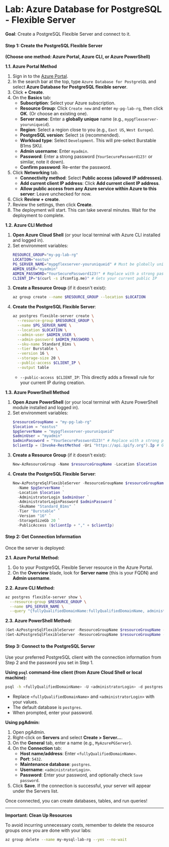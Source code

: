 # Lab: Azure Database for PostgreSQL - Flexible Server

**Goal**: Create a PostgreSQL Flexible Server and connect to it.

#### Step 1: Create the PostgreSQL Flexible Server

**(Choose one method: Azure Portal, Azure CLI, or Azure PowerShell)**

**1.1. Azure Portal Method**

1.  Sign in to the [Azure Portal](https://portal.azure.com/).
2.  In the search bar at the top, type `Azure Database for PostgreSQL` and select **Azure Database for PostgreSQL flexible server**.
3.  Click **+ Create**.
4.  On the **Basics** tab:
      * **Subscription**: Select your Azure subscription.
      * **Resource Group**: Click `Create new` and enter `my-pg-lab-rg`, then click **OK**. (Or choose an existing one).
      * **Server name**: Enter a **globally unique** name (e.g., `mypgflexserver-youruniqueid`).
      * **Region**: Select a region close to you (e.g., `East US`, `West Europe`).
      * **PostgreSQL version**: Select `16` (recommended).
      * **Workload type**: Select `Development`. This will pre-select Burstable B1ms SKU.
      * **Admin username**: Enter `myadmin`.
      * **Password**: Enter a strong password (`YourSecurePassword123!` or similar, note it down).
      * **Confirm password**: Re-enter the password.
5.  Click **Networking** tab.
      * **Connectivity method**: Select **Public access (allowed IP addresses)**.
      * **Add current client IP address**: Click **Add current client IP address**.
      * **Allow public access from any Azure service within Azure to this server**: Leave unchecked for now.
6.  Click **Review + create**.
7.  Review the settings, then click **Create**.
8.  The deployment will start. This can take several minutes. Wait for the deployment to complete.

**1.2. Azure CLI Method**

1.  **Open Azure Cloud Shell** (or your local terminal with Azure CLI installed and logged in).
2.  Set environment variables:
    ```bash
    RESOURCE_GROUP="my-pg-lab-rg"
    LOCATION="eastus"
    PG_SERVER_NAME="mypgflexserver-youruniqueid" # Must be globally unique
    ADMIN_USER="myadmin"
    ADMIN_PASSWORD="YourSecurePassword123!" # Replace with a strong password
    CLIENT_IP="$(curl -s ifconfig.me)" # Gets your current public IP
    ```
3.  **Create a Resource Group** (if it doesn't exist):
    ```bash
    az group create --name $RESOURCE_GROUP --location $LOCATION
    ```
4.  **Create the PostgreSQL Flexible Server**:
    ```bash
    az postgres flexible-server create \
      --resource-group $RESOURCE_GROUP \
      --name $PG_SERVER_NAME \
      --location $LOCATION \
      --admin-user $ADMIN_USER \
      --admin-password $ADMIN_PASSWORD \
      --sku-name Standard_B1ms \
      --tier Burstable \
      --version 16 \
      --storage-size 20 \
      --public-access $CLIENT_IP \
      --output table
    ```
      * `--public-access $CLIENT_IP`: This directly adds a firewall rule for your current IP during creation.

**1.3. Azure PowerShell Method**

1.  **Open Azure PowerShell** (or your local terminal with Azure PowerShell module installed and logged in).
2.  Set environment variables:
    ```powershell
    $resourceGroupName = "my-pg-lab-rg"
    $location = "eastus"
    $pgServerName = "mypgflexserver-youruniqueid"
    $adminUser = "myadmin"
    $adminPassword = "YourSecurePassword123!" # Replace with a strong password
    $clientIp = (Invoke-RestMethod -Uri "https://api.ipify.org").Ip # Gets your current public IP
    ```
3.  **Create a Resource Group** (if it doesn't exist):
    ```powershell
    New-AzResourceGroup -Name $resourceGroupName -Location $location
    ```
4.  **Create the PostgreSQL Flexible Server**:
    ```powershell
    New-AzPostgreSqlFlexibleServer -ResourceGroupName $resourceGroupName `
      -Name $pgServerName `
      -Location $location `
      -AdministratorLogin $adminUser `
      -AdministratorLoginPassword $adminPassword `
      -SkuName "Standard_B1ms" `
      -Tier "Burstable" `
      -Version "16" `
      -StorageSizeGb 20 `
      -PublicAccess ($clientIp + "," + $clientIp)
    ```

#### Step 2: Get Connection Information

Once the server is deployed:

**2.1. Azure Portal Method:**

1.  Go to your PostgreSQL Flexible Server resource in the Azure Portal.
2.  On the **Overview** blade, look for **Server name** (this is your FQDN) and **Admin username**.

**2.2. Azure CLI Method:**

```bash
az postgres flexible-server show \
  --resource-group $RESOURCE_GROUP \
  --name $PG_SERVER_NAME \
  --query "{fullyQualifiedDomainName:fullyQualifiedDomainName, administratorLogin:administratorLogin}"
```

**2.3. Azure PowerShell Method:**

```powershell
(Get-AzPostgreSqlFlexibleServer -ResourceGroupName $resourceGroupName -Name $pgServerName).FullyQualifiedDomainName
(Get-AzPostgreSqlFlexibleServer -ResourceGroupName $resourceGroupName -Name $pgServerName).AdministratorLogin
```

#### Step 3: Connect to the PostgreSQL Server

Use your preferred PostgreSQL client with the connection information from Step 2 and the password you set in Step 1.

**Using `psql` command-line client (from Azure Cloud Shell or local machine):**

```bash
psql -h <fullyQualifiedDomainName> -U <administratorLogin> -d postgres
```

  * Replace `<fullyQualifiedDomainName>` and `<administratorLogin>` with your values.
  * The default database is `postgres`.
  * When prompted, enter your password.

**Using pgAdmin:**

1.  Open pgAdmin.
2.  Right-click on **Servers** and select **Create \> Server...**.
3.  On the **General** tab, enter a name (e.g., `MyAzurePGServer`).
4.  On the **Connection** tab:
      * **Host name/address**: Enter `<fullyQualifiedDomainName>`.
      * **Port**: `5432`.
      * **Maintenance database**: `postgres`.
      * **Username**: `<administratorLogin>`.
      * **Password**: Enter your password, and optionally check `Save password`.
5.  Click **Save**. If the connection is successful, your server will appear under the Servers list.

Once connected, you can create databases, tables, and run queries\!

-----

**Important: Clean Up Resources**

To avoid incurring unnecessary costs, remember to delete the resource groups once you are done with your labs:

```bash
az group delete --name my-mysql-lab-rg --yes --no-wait
```
